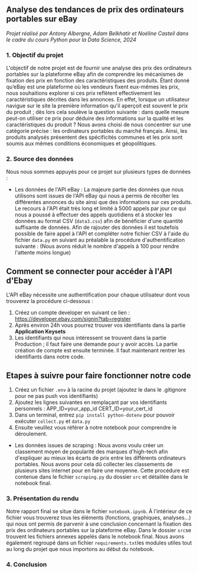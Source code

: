 ## **Analyse des tendances de prix des ordinateurs portables sur eBay**
*Projet réalisé par Antony Albergne, Adam Belkhatir et Noéline Casteil dans le cadre du cours Python pour la Data Science, 2024*

### **1. Objectif du projet**

L'objectif de notre projet est de fournir une analyse des prix des ordinateurs portables sur la plateforme eBay afin de comprendre les mécanismes de fixation des prix en fonction des caractéristiques des produits. Étant donné qu’eBay est une plateforme où les vendeurs fixent eux-mêmes les prix, nous souhaitions explorer si ces prix reflètent effectivement les caractéristiques décrites dans les annonces. En effet, lorsque un utilisateur navigue sur le site la première information qu'il aperçoit est souvent le prix du produit ; dès lors cela soulève la question suivante : dans quelle mesure peut-on utiliser ce prix pour déduire des informations sur la qualité et les caractéristiques du produit ?
Nous avons choisi de nous concentrer sur une catégorie précise : les ordinateurs portables du marché français. Ainsi, les produits analysés présentent des spécificités communes et les prix sont soumis aux mêmes conditions économiques et géopolitiques. 

### **2. Source des données**

Nous nous sommes appuyés pour ce projet sur plusieurs types de données :
- Les données de l'API eBay : La majeure partie des données que nous utilisons sont issues de l'API eBay qui nous a permis de récolter les différentes annonces du site ainsi que des informations sur ces produits. Le recours à l'API était très long et limité à 5000 appels par jour ce qui nous a poussé à effectuer des appels quotidiens et à stocker les données au format CSV (`data3.csv`) afin de bénéficier d'une quantité suffisante de données. 
Afin de rajouter des données il est toutefois possible de faire appel à l'API et compléter notre fichier CSV à l'aide du fichier `data.py` en suivant au préalable la procédure d'authentification suivante : (Nous avons réduit le nombre d'appels à 100 pour rendre l'attente moins longue) 

## Comment se connecter pour accéder à l'API d'Ebay
L'API eBay nécessite une authentification pour chaque utilisateur dont vous trouverez la procédure ci-dessous : 
1. Créez un compte developer en suivant ce lien : https://developer.ebay.com/signin?tab=register
2. Après environ 24h vous pourrez trouver vos identifiants dans la partie **Application Keysets** 
3. Les identifiants qui nous intéressent se trouvent dans la partie Production ; il faut faire une demande pour y avoir accès. 
La partie création de compte est ensuite terminée. Il faut maintenant rentrer les identifiants dans notre code. 

## Etapes à suivre pour faire fonctionner notre code
1. Créez un fichier `.env` à la racine du projet (ajoutez le dans le .gitignore pour ne pas push vos identifiants)
2. Ajoutez les lignes suivantes en remplaçant par vos identifiants personnels :
   APP_ID=your_app_id
   CERT_ID=your_cert_id
3. Dans un terminal, entrez `pip install python-dotenv` pour pouvoir exécuter `collect.py` et `data.py`
4. Ensuite veuillez vous référer à notre notebook pour comprendre le déroulement. 

- Les données issues de scraping : Nous avons voulu créer un classement moyen de popularité des marques d'high-tech afin d'expliquer au mieux les écarts de prix entre les différents ordinateurs portables. Nous avons pour cela dû collecter les classements de plusieurs sites internet pour en faire une moyenne. Cette procédure est contenue dans le fichier `scraping.py` du dossier `src` et détaillée dans le notebook final. 

### **3. Présentation du rendu**

Notre rapport final se situe dans le fichier `notebook.ipynb`. À l'intérieur de ce fichier vous trouverez tous les éléments (fonctions, graphiques, analyses...) qui nous ont permis de parvenir à une conclusion concernant la fixation des prix des ordinateurs portables sur la plateforme eBay. 
Dans le dossier `src`se trouvent les fichiers annexes appelés dans le notebook final. 
Nous avons également regroupé dans un fichier `requirements.txt`les modules utiles tout au long du projet que nous importons au début du notebook. 

### **4. Conclusion**


